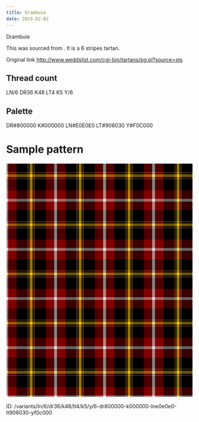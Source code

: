 ```yaml
---
title: Drambuie
date: 2023-02-02
---
```

Drambuie

This was sourced from <no value>.  It is a 6 stripes tartan.

Original link http://www.weddslist.com/cgi-bin/tartans/pg.pl?source=sts

## Thread count
LN/6 DR36 K48 LT4 K5 Y/6

## Palette
DR#800000 K#000000 LN#E0E0E0 LT#906030 Y#F0C000

# Sample pattern

![Tartan detail](tartan.png "LN/6 DR36 K48 LT4 K5 Y/6 tartan")

ID: /variants/ln/6/dr36/k48/lt4/k5/y/6-dr800000-k000000-lne0e0e0-lt906030-yf0c000